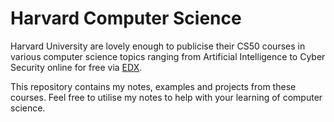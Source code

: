 # Harvard Computer Science

Harvard University are lovely enough to publicise their CS50 courses in various computer science topics ranging
from Artificial Intelligence to Cyber Security online for free via [EDX](https://www.edx.org/cs50). 

This repository contains my notes, examples and projects from these courses. Feel free to utilise my notes to
help with your learning of computer science.

